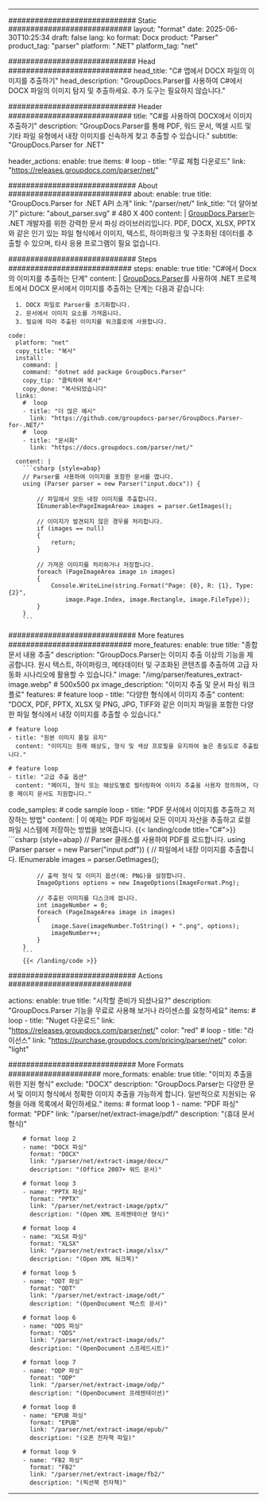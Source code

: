 


---
############################# Static ############################
layout: "format"
date:  2025-06-30T10:25:34
draft: false
lang: ko
format: Docx
product: "Parser"
product_tag: "parser"
platform: ".NET"
platform_tag: "net"

############################# Head ############################
head_title: "C# 앱에서 DOCX 파일의 이미지를 추출하기"
head_description: "GroupDocs.Parser를 사용하여 C#에서 DOCX 파일의 이미지 탐지 및 추출하세요. 추가 도구는 필요하지 않습니다."

############################# Header ############################
title: "C#를 사용하여 DOCX에서 이미지 추출하기" 
description: "GroupDocs.Parser를 통해 PDF, 워드 문서, 엑셀 시트 및 기타 파일 유형에서 내장 이미지를 신속하게 찾고 추출할 수 있습니다."
subtitle: "GroupDocs.Parser for .NET" 

header_actions:
  enable: true
  items:
    #  loop
    - title: "무료 체험 다운로드"
      link: "https://releases.groupdocs.com/parser/net/"
      
############################# About ############################
about:
    enable: true
    title: "GroupDocs.Parser for .NET API 소개"
    link: "/parser/net/"
    link_title: "더 알아보기"
    picture: "about_parser.svg" # 480 X 400
    content: |
       [GroupDocs.Parser](/parser/net/)는 .NET 개발자를 위한 강력한 문서 파싱 라이브러리입니다. PDF, DOCX, XLSX, PPTX와 같은 인기 있는 파일 형식에서 이미지, 텍스트, 하이퍼링크 및 구조화된 데이터를 추출할 수 있으며, 타사 응용 프로그램이 필요 없습니다.

############################# Steps ############################
steps:
    enable: true
    title: "C#에서 Docx의 이미지를 추출하는 단계"
    content: |
      [GroupDocs.Parser](/parser/net/)를 사용하여 .NET 프로젝트에서 DOCX 문서에서 이미지를 추출하는 단계는 다음과 같습니다:
      
      1. DOCX 파일로 Parser를 초기화합니다.
      2. 문서에서 이미지 요소를 가져옵니다.
      3. 필요에 따라 추출된 이미지를 워크플로에 사용합니다.
   
    code:
      platform: "net"
      copy_title: "복사"
      install:
        command: |
        command: "dotnet add package GroupDocs.Parser"
        copy_tip: "클릭하여 복사"
        copy_done: "복사되었습니다"
      links:
        #  loop
        - title: "더 많은 예시"
          link: "https://github.com/groupdocs-parser/GroupDocs.Parser-for-.NET/"
        #  loop
        - title: "문서화"
          link: "https://docs.groupdocs.com/parser/net/"
          
      content: |
        ```csharp {style=abap}
        // Parser를 사용하여 이미지를 포함한 문서를 엽니다.
        using (Parser parser = new Parser("input.docx")) {

            // 파일에서 모든 내장 이미지를 추출합니다.
            IEnumerable<PageImageArea> images = parser.GetImages();

            // 이미지가 발견되지 않은 경우를 처리합니다.
            if (images == null)
            {
                return;
            }

            // 가져온 이미지를 처리하거나 저장합니다.
            foreach (PageImageArea image in images)
            {
                Console.WriteLine(string.Format("Page: {0}, R: {1}, Type: {2}", 
                    image.Page.Index, image.Rectangle, image.FileType));
            }
        }
        ```  

############################# More features ############################
more_features:
  enable: true
  title: "종합 문서 내용 추출"
  description: "GroupDocs.Parser는 이미지 추출 이상의 기능을 제공합니다. 원시 텍스트, 하이퍼링크, 메타데이터 및 구조화된 콘텐츠를 추출하여 고급 자동화 시나리오에 활용할 수 있습니다."
  image: "/img/parser/features_extract-image.webp" # 500x500 px
  image_description: "이미지 추출 및 문서 파싱 워크플로"
  features:
    # feature loop
    - title: "다양한 형식에서 이미지 추출"
      content: "DOCX, PDF, PPTX, XLSX 및 PNG, JPG, TIFF와 같은 이미지 파일을 포함한 다양한 파일 형식에서 내장 이미지를 추출할 수 있습니다."

    # feature loop
    - title: "원본 이미지 품질 유지"
      content: "이미지는 원래 해상도, 형식 및 색상 프로필을 유지하여 높은 충실도로 추출됩니다."

    # feature loop
    - title: "고급 추출 옵션"
      content: "페이지, 형식 또는 해상도별로 필터링하여 이미지 추출을 사용자 정의하며, 다중 페이지 문서도 지원합니다."
      
  code_samples:
    # code sample loop
    - title: "PDF 문서에서 이미지를 추출하고 저장하는 방법"
      content: |
        이 예제는 PDF 파일에서 모든 이미지 자산을 추출하고 로컬 파일 시스템에 저장하는 방법을 보여줍니다.
        {{< landing/code title="C#">}}
        ```csharp {style=abap}
        //  Parser 클래스를 사용하여 PDF를 로드합니다.
        using (Parser parser = new Parser("input.pdf"))
        {
            // 파일에서 내장 이미지를 추출합니다.
            IEnumerable<PageImageArea> images = parser.GetImages();

            // 출력 형식 및 이미지 옵션(예: PNG)을 설정합니다.
            ImageOptions options = new ImageOptions(ImageFormat.Png);

            // 추출된 이미지를 디스크에 씁니다.
            int imageNumber = 0;
            foreach (PageImageArea image in images)
            {
                image.Save(imageNumber.ToString() + ".png", options);
                imageNumber++;
            }
        }
        ```
        {{< /landing/code >}}


############################# Actions ############################

actions:
  enable: true
  title: "시작할 준비가 되셨나요?"
  description: "GroupDocs.Parser 기능을 무료로 사용해 보거나 라이센스를 요청하세요"
  items:
    #  loop
    - title: "Nuget 다운로드"
      link: "https://releases.groupdocs.com/parser/net/"
      color: "red"
        #  loop
    - title: "라이선스"
      link: "https://purchase.groupdocs.com/pricing/parser/net/"
      color: "light"


############################# More Formats #####################
more_formats:
    enable: true
    title: "이미지 추출을 위한 지원 형식"
    exclude: "DOCX"
    description: "GroupDocs.Parser는 다양한 문서 및 이미지 형식에서 정확한 이미지 추출을 가능하게 합니다. 일반적으로 지원되는 유형을 아래 목록에서 확인하세요."
    items: 
        # format loop 1
        - name: "PDF 파싱"
          format: "PDF"
          link: "/parser/net/extract-image/pdf/"
          description: "(휴대 문서 형식)"
          
        # format loop 2
        - name: "DOCX 파싱"
          format: "DOCX"
          link: "/parser/net/extract-image/docx/"
          description: "(Office 2007+ 워드 문서)"
          
        # format loop 3
        - name: "PPTX 파싱"
          format: "PPTX"
          link: "/parser/net/extract-image/pptx/"
          description: "(Open XML 프레젠테이션 형식)"
          
        # format loop 4
        - name: "XLSX 파싱"
          format: "XLSX"
          link: "/parser/net/extract-image/xlsx/"
          description: "(Open XML 워크북)"
          
        # format loop 5
        - name: "ODT 파싱"
          format: "ODT"
          link: "/parser/net/extract-image/odt/"
          description: "(OpenDocument 텍스트 문서)"
          
        # format loop 6
        - name: "ODS 파싱"
          format: "ODS"
          link: "/parser/net/extract-image/ods/"
          description: "(OpenDocument 스프레드시트)"
          
        # format loop 7
        - name: "ODP 파싱"
          format: "ODP"
          link: "/parser/net/extract-image/odp/"
          description: "(OpenDocument 프레젠테이션)"
          
        # format loop 8
        - name: "EPUB 파싱"
          format: "EPUB"
          link: "/parser/net/extract-image/epub/"
          description: "(오픈 전자책 파일)"
          
        # format loop 9
        - name: "FB2 파싱"
          format: "FB2"
          link: "/parser/net/extract-image/fb2/"
          description: "(픽션북 전자책)"
         
          

---